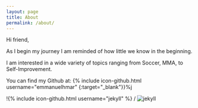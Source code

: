 ```yaml
---
layout: page
title: About
permalink: /about/
---
```


Hi friend,

As I begin my journey I am reminded of how little we know in the beginning.

I am interested in a wide variety of topics ranging from Soccer, MMA, to Self-Improvement.

You can find my Github at:
{% include icon-github.html username="emmanuelhmar" {:target="_blank"}}%j

!{% include icon-github.html username="jekyll" %} /
![jekyll](https://github.com/jekyll/jekyll)
